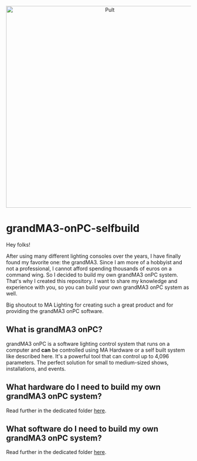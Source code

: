 <p align="center">
    <img src="images/Pult_1.png" alt="Pult" width="550" />
</p>

# grandMA3-onPC-selfbuild

Hey folks!

After using many different lighting consoles over the years, I have finally found my favorite one: the grandMA3.
Since I am more of a hobbyist and not a professional, I cannot afford spending thousands of euros on a command wing. So I decided to build my own grandMA3 onPC system.
That's why I created this repository. I want to share my knowledge and experience with you, so you can build your own grandMA3 onPC system as well.

Big shoutout to MA Lighting for creating such a great product and for providing the grandMA3 onPC software. 

## What is grandMA3 onPC?
grandMA3 onPC is a software lighting control system that runs on a computer and **can** be controlled using MA Hardware or a self built system like described here. It's a powerful tool that can control up to 4,096 parameters. The perfect solution for small to medium-sized shows, installations, and events.

## What hardware do I need to build my own grandMA3 onPC system?
Read further in the dedicated folder [here](hardware/README.md).

## What software do I need to build my own grandMA3 onPC system?
Read further in the dedicated folder [here](software/README.md).


